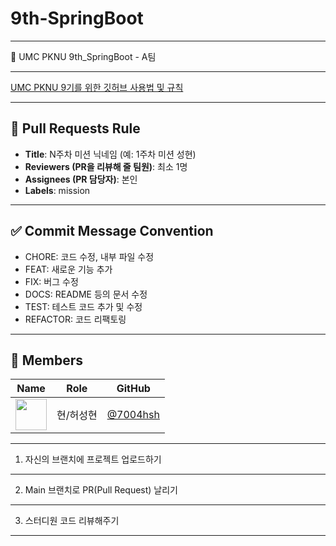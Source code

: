# 9th-SpringBoot

---

💚 UMC PKNU 9th_SpringBoot - A팀

---

[UMC PKNU 9기를 위한 깃허브 사용법 및 규칙](https://www.notion.so/makeus-challenge/Git-Hub-26ab57f4596b8116aa1bd5f98f55a63f?pvs=25)  

---

## 🌱 Pull Requests Rule
- **Title**: N주차 미션 닉네임 (예: 1주차 미션 성현)
- **Reviewers (PR을 리뷰해 줄 팀원)**: 최소 1명
- **Assignees (PR 담당자)**: 본인
- **Labels**: mission

---

## ✅ Commit Message Convention
- CHORE: 코드 수정, 내부 파일 수정
- FEAT: 새로운 기능 추가
- FIX: 버그 수정
- DOCS: README 등의 문서 수정
- TEST: 테스트 코드 추가 및 수정
- REFACTOR: 코드 리팩토링

---
## 👥 Members

| Name | Role | GitHub |
|------|------|--------|
| <img src="https://github.com/7004hsh.png" width="50"/> | 현/허성현 | [@7004hsh](https://github.com/7004hsh) |


---

1. 자신의 브랜치에 프로젝트 업로드하기

---

2. Main 브랜치로 PR(Pull Request) 날리기

---

3. 스터디원 코드 리뷰해주기

---
